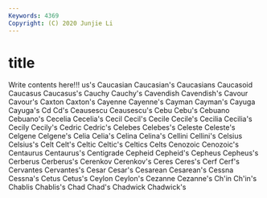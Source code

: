 ```yaml
---
Keywords: 4369
Copyright: (C) 2020 Junjie Li
---
```


# title

Write contents here!!!
us's 
Caucasian 
Caucasian's 
Caucasians
Caucasoid 
Caucasus 
Caucasus's 
Cauchy 
Cauchy's 
Cavendish 
Cavendish's 
Cavour 
Cavour's 
Caxton
Caxton's 
Cayenne 
Cayenne's 
Cayman 
Cayman's 
Cayuga 
Cayuga's 
Cd 
Cd's 
Ceausescu
Ceausescu's 
Cebu 
Cebu's 
Cebuano 
Cebuano's 
Cecelia 
Cecelia's 
Cecil 
Cecil's 
Cecile
Cecile's 
Cecilia 
Cecilia's 
Cecily 
Cecily's 
Cedric 
Cedric's 
Celebes 
Celebes's 
Celeste
Celeste's 
Celgene 
Celgene's 
Celia 
Celia's 
Celina 
Celina's 
Cellini 
Cellini's 
Celsius
Celsius's 
Celt 
Celt's 
Celtic 
Celtic's 
Celtics 
Celts 
Cenozoic 
Cenozoic's 
Centaurus
Centaurus's 
Centigrade 
Cepheid 
Cepheid's 
Cepheus 
Cepheus's 
Cerberus 
Cerberus's 
Cerenkov 
Cerenkov's
Ceres 
Ceres's 
Cerf 
Cerf's 
Cervantes 
Cervantes's 
Cesar 
Cesar's 
Cesarean 
Cesarean's
Cessna 
Cessna's 
Cetus 
Cetus's 
Ceylon 
Ceylon's 
Cezanne 
Cezanne's 
Ch'in 
Ch'in's
Chablis 
Chablis's 
Chad 
Chad's 
Chadwick 
Chadwick's 
